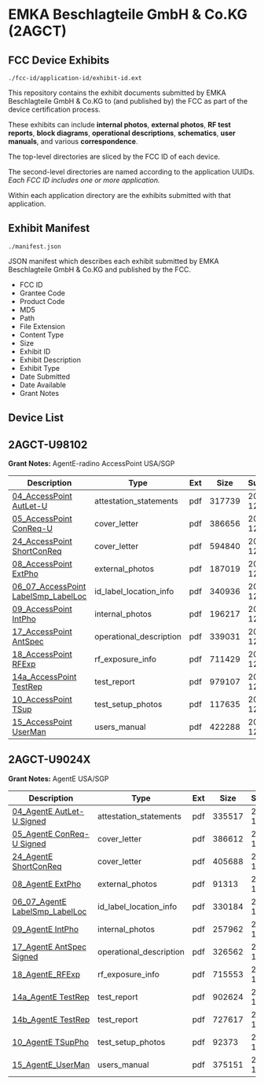 # EMKA Beschlagteile GmbH & Co.KG (2AGCT)
## FCC Device Exhibits

```
./fcc-id/application-id/exhibit-id.ext
```

This repository contains the exhibit documents submitted by EMKA Beschlagteile GmbH & Co.KG to (and published by) the FCC as part of the device certification process.

These exhibits can include **internal photos**, **external photos**, **RF test reports**, **block diagrams**, **operational descriptions**, **schematics**, **user manuals**, and various **correspondence**.

The top-level directories are sliced by the FCC ID of each device.

The second-level directories are named according to the application UUIDs. *Each FCC ID includes one or more application.*

Within each application directory are the exhibits submitted with that application. 

## Exhibit Manifest

```
./manifest.json
```

JSON manifest which describes each exhibit submitted by EMKA Beschlagteile GmbH & Co.KG and published by the FCC.

- FCC ID
- Grantee Code
- Product Code
- MD5
- Path
- File Extension
- Content Type
- Size
- Exhibit ID
- Exhibit Description
- Exhibit Type
- Date Submitted
- Date Available
- Grant Notes

## Device List
## 2AGCT-U98102
**Grant Notes:** AgentE-radino AccessPoint USA/SGP

| Description | Type | Ext | Size | Submitted | Available |
| ----------- | ---- | --- | ---- | --------- | --------- |
| [04_AccessPoint AutLet-U](2AGCT-U98102/daa41504ddac03401198849ee858d8e4/2840595.pdf) | attestation_statements | pdf | 317739 | 2015-12-14 | 2015-12-14 |
| [05_AccessPoint ConReq-U](2AGCT-U98102/daa41504ddac03401198849ee858d8e4/2840596.pdf) | cover_letter | pdf | 386656 | 2015-12-14 | 2015-12-14 |
| [24_AccessPoint ShortConReq](2AGCT-U98102/daa41504ddac03401198849ee858d8e4/2840609.pdf) | cover_letter | pdf | 594840 | 2015-12-14 | 2015-12-14 |
| [08_AccessPoint ExtPho](2AGCT-U98102/daa41504ddac03401198849ee858d8e4/2840598.pdf) | external_photos | pdf | 187019 | 2015-12-14 | 2016-06-11 |
| [06_07_AccessPoint LabelSmp_LabelLoc](2AGCT-U98102/daa41504ddac03401198849ee858d8e4/2840597.pdf) | id_label_location_info | pdf | 340936 | 2015-12-14 | 2015-12-14 |
| [09_AccessPoint IntPho](2AGCT-U98102/daa41504ddac03401198849ee858d8e4/2840599.pdf) | internal_photos | pdf | 196217 | 2015-12-14 | 2016-06-11 |
| [17_AccessPoint AntSpec](2AGCT-U98102/daa41504ddac03401198849ee858d8e4/2840607.pdf) | operational_description | pdf | 339031 | 2015-12-14 | 2015-12-14 |
| [18_AccessPoint RFExp](2AGCT-U98102/daa41504ddac03401198849ee858d8e4/2840608.pdf) | rf_exposure_info | pdf | 711429 | 2015-12-14 | 2015-12-14 |
| [14a_AccessPoint TestRep](2AGCT-U98102/daa41504ddac03401198849ee858d8e4/2840604.pdf) | test_report | pdf | 979107 | 2015-12-14 | 2015-12-14 |
| [10_AccessPoint TSup](2AGCT-U98102/daa41504ddac03401198849ee858d8e4/2840600.pdf) | test_setup_photos | pdf | 117635 | 2015-12-14 | 2016-06-11 |
| [15_AccessPoint UserMan](2AGCT-U98102/daa41504ddac03401198849ee858d8e4/2840605.pdf) | users_manual | pdf | 422288 | 2015-12-14 | 2016-06-11 |
## 2AGCT-U9024X
**Grant Notes:** AgentE USA/SGP

| Description | Type | Ext | Size | Submitted | Available |
| ----------- | ---- | --- | ---- | --------- | --------- |
| [04_AgentE AutLet-U Signed](2AGCT-U9024X/8ce7af68f93b53c119135d3067f9c873/2840565.pdf) | attestation_statements | pdf | 335517 | 2015-12-14 | 2015-12-14 |
| [05_AgentE ConReq-U Signed](2AGCT-U9024X/8ce7af68f93b53c119135d3067f9c873/2840566.pdf) | cover_letter | pdf | 386612 | 2015-12-14 | 2015-12-14 |
| [24_AgentE ShortConReq](2AGCT-U9024X/8ce7af68f93b53c119135d3067f9c873/2840583.pdf) | cover_letter | pdf | 405688 | 2015-12-14 | 2015-12-14 |
| [08_AgentE ExtPho](2AGCT-U9024X/8ce7af68f93b53c119135d3067f9c873/2840568.pdf) | external_photos | pdf | 91313 | 2015-12-14 | 2016-06-11 |
| [06_07_AgentE LabelSmp_LabelLoc](2AGCT-U9024X/8ce7af68f93b53c119135d3067f9c873/2840567.pdf) | id_label_location_info | pdf | 330184 | 2015-12-14 | 2015-12-14 |
| [09_AgentE IntPho](2AGCT-U9024X/8ce7af68f93b53c119135d3067f9c873/2840569.pdf) | internal_photos | pdf | 257962 | 2015-12-14 | 2016-06-11 |
| [17_AgentE AntSpec Signed](2AGCT-U9024X/8ce7af68f93b53c119135d3067f9c873/2840581.pdf) | operational_description | pdf | 326562 | 2015-12-14 | 2015-12-14 |
| [18_AgentE_RFExp](2AGCT-U9024X/8ce7af68f93b53c119135d3067f9c873/2840582.pdf) | rf_exposure_info | pdf | 715553 | 2015-12-14 | 2015-12-14 |
| [14a_AgentE TestRep](2AGCT-U9024X/8ce7af68f93b53c119135d3067f9c873/2840575.pdf) | test_report | pdf | 902624 | 2015-12-14 | 2015-12-14 |
| [14b_AgentE TestRep](2AGCT-U9024X/8ce7af68f93b53c119135d3067f9c873/2840576.pdf) | test_report | pdf | 727617 | 2015-12-14 | 2015-12-14 |
| [10_AgentE TSupPho](2AGCT-U9024X/8ce7af68f93b53c119135d3067f9c873/2840570.pdf) | test_setup_photos | pdf | 92373 | 2015-12-14 | 2016-06-11 |
| [15_AgentE_UserMan](2AGCT-U9024X/8ce7af68f93b53c119135d3067f9c873/2840577.pdf) | users_manual | pdf | 375151 | 2015-12-14 | 2016-06-11 |
